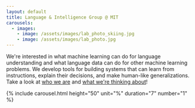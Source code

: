 ```yaml
---
layout: default
title: Language & Intelligence Group @ MIT
carousels:
  - images: 
    - image: /assets/images/lab_photo_skiing.jpg
    - image: /assets/images/lab_photo.jpg
---
```


We're interested in what machine learning can do for language understanding and
what language data can do for other machine learning problems. We develop tools
for building systems that can learn from instructions, explain their decisions,
and make human-like generalizations. Take a look at [who we are](people.html)
and [what we're thinking about](research.html)!


{% include carousel.html height="50" unit="%" duration="7" number="1" %}

<!-- <img src="assets/images/lab_photo_skiing.png" alt="Group photo"> -->
<!-- <p style='text-align: right;'> Photo from our 2023 lab retreat in New Hampshire. </p> -->
